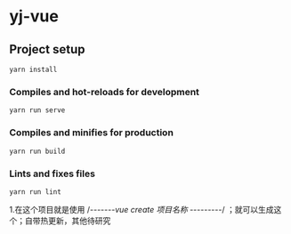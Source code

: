 # yj-vue

## Project setup
```
yarn install
```

### Compiles and hot-reloads for development
```
yarn run serve
```

### Compiles and minifies for production
```
yarn run build
```

### Lints and fixes files
```
yarn run lint
```





1.在这个项目就是使用  /*-------vue create 项目名称 ---------*/ ；就可以生成这个；自带热更新，其他待研究